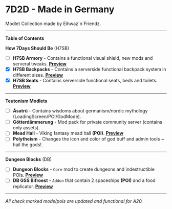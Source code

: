 # 7D2D - Made in Germany

Modlet Collection made by Eihwaz´n´Friendz.

--- --- --- --- --- --- --- --- ---

**Table of Contents**

**How 7Days Should Be** (H7SB)

- [ ] **H7SB Armory** - Contains a functional visual shield, new mods and serveral tweaks. [**Preview**](https://www.youtube.com/watch?v=6fr4fM59Bx4)
- [x] **H7SB Backpacks** - Contains a serverside functional backpack system in different sizes. [**Preview**](https://www.youtube.com/watch?v=bTEWDJeKjvE)
- [x] **H7SB Seats** - Contains serverside functional seats, beds and toilets. [**Preview**](https://www.youtube.com/watch?v=a6ckGaqOIjU)
 
--- --- --- --- --- --- --- --- ---

**Teutonism Modlets**

- [ ] **Ásatrú** - Contains wisdoms about germanism/nordic mythology (LoadingScreen/POI/GodMode).
- [ ] **Götterdämmerung** - Mod pack for private community server (contains only assets).
- [ ] **Mead Hall** - Viking fantasy mead hall **(POI)**. [**Preview**](https://www.youtube.com/watch?v=eY4LHRiHKdc)
- [ ] **Polytheism** - Changes the icon and color of god buff and admin tools ~ hail the gods!.
 
--- --- --- --- --- --- --- --- ---

**Dungeon Blocks** (DB)

- [ ] **Dungeon Blocks** - `Core` mod to create dungeons and indestructible POIs. [**Preview**](https://www.youtube.com/watch?v=va9GKprpzfA)
- [ ] **DB GSS Bifroest** - `Addon` that contain 2 spaceships **(POI)** and a food replicator. [**Preview**](https://www.youtube.com/watch?v=cfCF_4b4Q74)

--- --- --- --- --- --- --- --- ---

*All check marked mods/pois are updated and functional for A20.*
